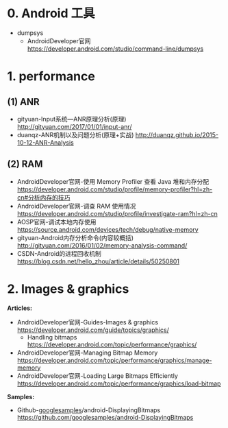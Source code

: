 # 0. Android 工具
- dumpsys   
   - AndroidDeveloper官网 https://developer.android.com/studio/command-line/dumpsys   

# 1. performance

## (1) ANR

- gityuan-Input系统—ANR原理分析(原理) http://gityuan.com/2017/01/01/input-anr/
- duanqz-ANR机制以及问题分析(原理+实战) http://duanqz.github.io/2015-10-12-ANR-Analysis

## (2) RAM

- AndroidDeveloper官网-使用 Memory Profiler 查看 Java 堆和内存分配 https://developer.android.com/studio/profile/memory-profiler?hl=zh-cn#分析内存的技巧
- AndroidDeveloper官网-调查 RAM 使用情况 https://developer.android.com/studio/profile/investigate-ram?hl=zh-cn
- AOSP官网-调试本地内存使用 https://source.android.com/devices/tech/debug/native-memory
- gityuan-Android内存分析命令(内容较概括) http://gityuan.com/2016/01/02/memory-analysis-command/
- CSDN-Android的进程回收机制 https://blog.csdn.net/hello_zhou/article/details/50250801

# 2. Images & graphics

**Articles:**

- AndroidDeveloper官网-Guides-Images & graphics https://developer.android.com/guide/topics/graphics/
  - Handling bitmaps https://developer.android.com/topic/performance/graphics/
- AndroidDeveloper官网-Managing Bitmap Memory https://developer.android.com/topic/performance/graphics/manage-memory
- AndroidDeveloper官网-Loading Large Bitmaps Efficiently https://developer.android.com/topic/performance/graphics/load-bitmap

**Samples:**

- Github-[googlesamples](https://github.com/googlesamples)/android-DisplayingBitmaps  https://github.com/googlesamples/android-DisplayingBitmaps

